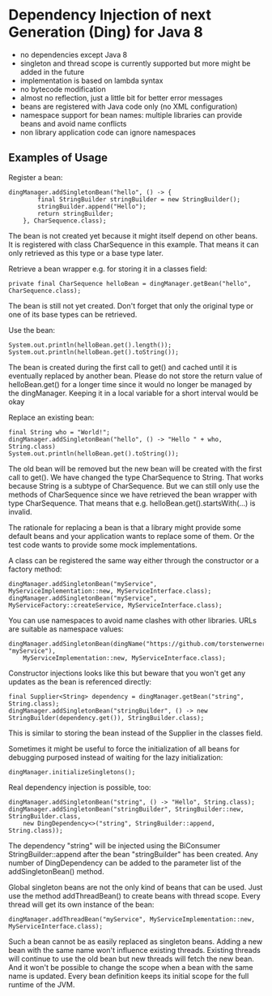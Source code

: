 # Dependency Injection of next Generation (Ding) for Java 8

- no dependencies except Java 8
- singleton and thread scope is currently supported but more might be added in the future
- implementation is based on lambda syntax
- no bytecode modification
- almost no reflection, just a little bit for better error messages
- beans are registered with Java code only (no XML configuration)
- namespace support for bean names: multiple libraries can provide beans and avoid name conflicts
- non library application code can ignore namespaces

## Examples of Usage

Register a bean:

    dingManager.addSingletonBean("hello", () -> {
            final StringBuilder stringBuilder = new StringBuilder();
            stringBuilder.append("Hello");
            return stringBuilder;
        }, CharSequence.class);
The bean is not created yet because it might itself depend on other beans. It is registered with class CharSequence in
this example. That means it can only retrieved as this type or a base type later.

Retrieve a bean wrapper e.g. for storing it in a classes field:

    private final CharSequence helloBean = dingManager.getBean("hello", CharSequence.class);
The bean is still not yet created. Don't forget that only the original type or one of its base types can be retrieved.

Use the bean:

    System.out.println(helloBean.get().length());
    System.out.println(helloBean.get().toString());
The bean is created during the first call to get() and cached until it is eventually replaced by another bean. Please
do not store the return value of helloBean.get() for a longer time since it would no longer be managed by the
dingManager. Keeping it in a local variable for a short interval would be okay

Replace an existing bean:

    final String who = "World!";
    dingManager.addSingletonBean("hello", () -> "Hello " + who, String.class)
    System.out.println(helloBean.get().toString());
The old bean will be removed but the new bean will be created with the first call to get(). We have changed the type
CharSequence to String. That works because String is a subtype of CharSequence. But we can still only use the methods
of CharSequence since we have retrieved the bean wrapper with type CharSequence. That means that e.g.
helloBean.get().startsWith(...) is invalid.

The rationale for replacing a bean is that a library might provide some default beans and your application wants to
replace some of them. Or the test code wants to provide some mock implementations.

A class can be registered the same way either through the constructor or a factory method:

    dingManager.addSingletonBean("myService", MyServiceImplementation::new, MyServiceInterface.class);
    dingManager.addSingletonBean("myService", MyServiceFactory::createService, MyServiceInterface.class);

You can use namespaces to avoid name clashes with other libraries. URLs are suitable as namespace values:

    dingManager.addSingletonBean(dingName("https://github.com/torstenwerner/ding", "myService"),
        MyServiceImplementation::new, MyServiceInterface.class);

Constructor injections looks like this but beware that you won't get any updates as the bean is referenced directly:

    final Supplier<String> dependency = dingManager.getBean("string", String.class);
    dingManager.addSingletonBean("stringBuilder", () -> new StringBuilder(dependency.get()), StringBuilder.class);
This is similar to storing the bean instead of the Supplier in the classes field.

Sometimes it might be useful to force the initialization of all beans for debugging purposed instead of waiting for the
lazy initialization:

    dingManager.initializeSingletons();

Real dependency injection is possible, too:

    dingManager.addSingletonBean("string", () -> "Hello", String.class);
    dingManager.addSingletonBean("stringBuilder", StringBuilder::new, StringBuilder.class,
        new DingDependency<>("string", StringBuilder::append, String.class));
The dependency "string" will be injected using the BiConsumer StringBuilder::append after the bean "stringBuilder" has
been created. Any number of DingDependency can be added to the parameter list of the addSingletonBean() method.

Global singleton beans are not the only kind of beans that can be used. Just use the method addThreadBean() to create
beans with thread scope. Every thread will get its own instance of the bean:

    dingManager.addThreadBean("myService", MyServiceImplementation::new, MyServiceInterface.class);

Such a bean cannot be as easily replaced as singleton beans. Adding a new bean with the same name won't influence
existing threads. Existing threads will continue to use the old bean but new threads will fetch the new bean. And it
won't be possible to change the scope when a bean with the same name is updated. Every bean definition keeps its initial
scope for the full runtime of the JVM.

